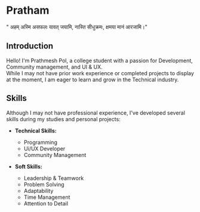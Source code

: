 # Pratham

"
अहम् अस्मि असफलः यावत् जयामि, नास्ति सीधुक्रमः, क्षमया मानं आरजामि।"
## Introduction

Hello! I'm Prathmesh Pol, a college student with a passion for Development, Community management, and UI & UX. <br> While I may not have prior work experience or completed projects to display at the moment, I am eager to learn and grow in the Technical industry. <br> 

## Skills

Although I may not have professional experience, I've developed several skills during my studies and personal projects:

- **Technical Skills:**
  - Programming
  - Ui/UX Developer 
  - Community Management 
  
- **Soft Skills:**
  - Leadership & Teamwork
  - Problem Solving
  - Adaptability
  - Time Management
  - Attention to Detail
